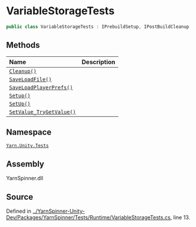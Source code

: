 # VariableStorageTests

```csharp
public class VariableStorageTests : IPrebuildSetup, IPostBuildCleanup
```

## Methods

| Name | Description |
| :--- | :--- |
| [`Cleanup()`](variablestoragetests.cleanup.md) |  |
| [`SaveLoadFile()`](variablestoragetests.saveloadfile.md) |  |
| [`SaveLoadPlayerPrefs()`](variablestoragetests.saveloadplayerprefs.md) |  |
| [`Setup()`](variablestoragetests.setup0.md) |  |
| [`SetUp()`](variablestoragetests.setup1.md) |  |
| [`SetValue_TryGetValue()`](variablestoragetests.setvalue_trygetvalue.md) |  |

## Namespace

[`Yarn.Unity.Tests`](../)

## Assembly

YarnSpinner.dll

## Source

Defined in [../YarnSpinner-Unity-Dev/Packages/YarnSpinner/Tests/Runtime/VariableStorageTests.cs](https://github.com/YarnSpinnerTool/YarnSpinner-Unity//blob/develop/Tests/Runtime/VariableStorageTests.cs#L13), line 13.

